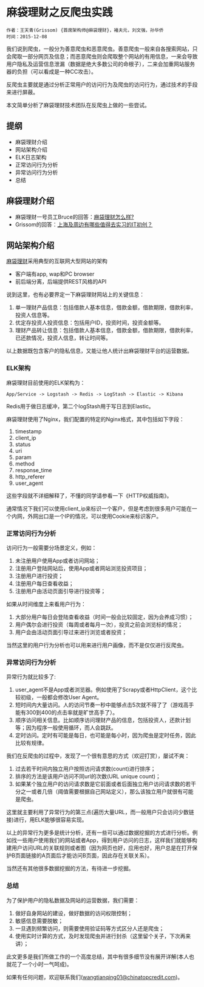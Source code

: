 # 麻袋理财之反爬虫实践

    作者：王天青(Grissom) {首席架构师@麻袋理财}，褚夫元，刘文强，孙华侨
    时间：2015-12-08

我们说到爬虫，一般分为善意爬虫和恶意爬虫。善意爬虫一般来自各搜索网站，只会爬取一部分网页及信息；而恶意爬虫则会爬取整个网站的有用信息，一来会导致用户隐私及运营信息泄漏（数据是绝大多数公司的命根子），二来会加重网站服务器的负担（可以看成是一种CC攻击）。

反爬虫主要就是通过分析正常用户的访问行为及爬虫的访问行为，通过技术的手段来进行屏蔽。

本文简单分析了麻袋理财技术团队在反爬虫上做的一些尝试。

## 提纲

* 麻袋理财介绍
* 网站架构介绍
* ELK日志架构
* 正常访问行为分析
* 异常访问行为分析
* 总结

## 麻袋理财介绍

* 麻袋理财一号员工Bruce的回答：[麻袋理财怎么样?](http://www.zhihu.com/question/32165390)
* Grissom的回答：[上海及周边有哪些值得去实习的IT初创？](http://www.zhihu.com/question/29695061/answer/69698545)


## 网站架构介绍

[麻袋理财](https://www.madailicai.com)采用典型的互联网大型网站的架构

* 客户端有app, wap和PC browser
* 前后端分离，后端提供REST风格的API

说到这里，也有必要界定一下麻袋理财网站上的关键信息：

1. 单一理财产品信息：包括借款人基本信息，借款金额，借款期限，借款利率，投资人信息等。
2. 优定存投资人投资信息：包括用户ID，投资时间，投资金额等。
3. 理财产品转让信息：包括借款人基本信息，借款金额，借款期限，借款利率，已还款情况，投资人信息，转让时间等。

以上数据既包含客户的隐私信息，又能让他人统计出麻袋理财平台的运营数据。

### ELK架构
麻袋理财目前使用的ELK架构为：

    App/Service -> Logstash -> Redis -> LogStash -> Elastic -> Kibana

Redis用于做日志缓冲，第二个logStash用于写日志到Elastic。

麻袋理财使用了Nginx，我们配置的特定的Nginx格式，其中包括如下字段：

1. timestamp
2. client_ip
3. status
4. uri
5. param
6. method
7. response_time
8. http_referer
9. user_agent

这些字段就不详细解释了，不懂的同学请参看一下《HTTP权威指南》。

通常情况下我们可以使用client_ip来标识一个客户，但是考虑到很多用户可能在一个内网，外网出口是一个IP的情况，可以使用Cookie来标识客户。

### 正常访问行为分析

访问行为一般需要分场景定义，例如：

1. 未注册用户使用App或者访问网站；
2. 注册用户登陆网站后，使用App或者网站浏览投资项目；
3. 注册用户进行投资；
4. 注册用户每日查看收益；
5. 注册用户由活动页面引导进行投资等；

如果从时间维度上来看用户行为：

1. 大部分用户每日会登陆查看收益（时间一般会比较固定，因为会养成习惯）；
2. 用户偶尔会进行投资（每周或者每月一次），投资之前会浏览标的情况；
3. 用户会由活动页面引导过来进行浏览或者投资；

当然这里的用户行为分析也可以用来进行用户画像，而不是仅仅进行反爬虫。

### 异常访问行为分析

异常行为就比较多了:

1. user_agent不是App或者浏览器。例如使用了Scrapy或者HttpClient，这个比较初级，一般都会修改User Agent。
2. 短时间内大量访问。人的访问节奏一秒中能够点击5次就不得了了（游戏高手能有300到400的点击率就是旷世高手了）。
3. 顺序访问相关信息。比如顺序访问理财产品的信息，包括投资人，还款计划等；因为程序一般使用循环，而人会跳跃。
4. 定时访问。定时有可能是每日，也可能是每小时，因为爬虫是定时任务，因此比较有规律。

我们在反爬虫的过程中，发现了一个很有意思的方式（欢迎打赏），屡试不爽：

1. 过去若干时间内独立用户按照访问请求数(count)进行排序；
2. 排序的方法是该用户访问不同url的次数(URL unique count)；
3. 如果某个独立用户的访问请求数是它前面或者后面独立用户访问请求数的若干分之一或者几倍（阈值需要根据自己网站定义），那么该独立用户就很有可能是爬虫。

这里就主要利用了异常行为的第三点(遍历大量URL，而一般用户只会访问少数链接)进行，用ELK能够很容易实现。

以上的异常行为更多是统计分析，还有一些可以通过数据挖掘的方式进行分析。例如找一些用户使用我们的网站或者App，得到用户访问的日志，这样我们就能够构建用户访问URL的关联规则或者图（因为网页也好，应用也好，用户总是在打开保护B页面链接的A页面后才能访问B页面，因此存在关联关系）。

当然还有其他很多数据挖掘的方法，有待进一步挖掘。

### 总结

为了保护用户的隐私数据及网站的运营数据，我们需要：

1. 做好自身网站的建设，做好数据的访问权限控制；
2. 敏感信息需要脱敏；
3. 一旦遇到频繁访问，则需要使用验证码等方式区分人还是爬虫；
4. 使用实时计算的方式，及时发现爬虫并进行封杀（这里留个关子，下次再来讲）；

此文更多是我们所做工作的一个高度总结，其中有很多细节没有展开详解(本人也就花了一个小时一气呵成)。

如果有任何问题，欢迎联系我们(wangtianqing01@chinatopcredit.com)。
